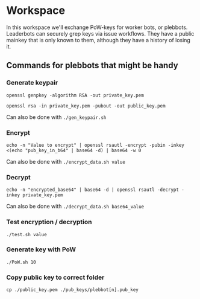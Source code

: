 # Workspace

In this workspace we'll exchange PoW-keys for worker bots, or plebbots. Leaderbots can securely grep keys via issue workflows. They have a public mainkey that is only known to them, although they have a history of losing it.

## Commands for plebbots that might be handy

### Generate keypair

`openssl genpkey -algorithm RSA -out private_key.pem`

`openssl rsa -in private_key.pem -pubout -out public_key.pem`

Can also be done with `./gen_keypair.sh`

### Encrypt

`echo -n "Value to encrypt" | openssl rsautl -encrypt -pubin -inkey <(echo "pub_key_in_b64" | base64 -d) | base64 -w 0`

Can also be done with `./encrypt_data.sh value`

### Decrypt

`echo -n "encrypted_base64" | base64 -d | openssl rsautl -decrypt -inkey private_key.pem`

Can also be done with `./decrypt_data.sh base64_value`

### Test encryption / decryption

`./test.sh value`

### Generate key with PoW

`./PoW.sh 10`

### Copy public key to correct folder

`cp ./public_key.pem ./pub_keys/plebbot[n].pub_key`